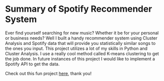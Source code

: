 # Summary of Spotify Recommender System

Ever find yourself searching for new music? Whether it be for your personal or business needs? Well I built a handy recommender system using Cluster Analysis and Spotify data that will provide you statistically similar songs to the ones you input. This project utilizes a lot of my skills in Python and Cluster Analysis. I use a really cool method called K-means clustering to get the job done. In future instances of this project I would like to implement a Spotify API to get the data.

Check out this fun project [here](https://github.com/ccouger/ccouger.github.io/blob/main/Projects/Spotify%20Recommender%20System.pdf), thank you!

